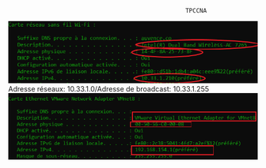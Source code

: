                                                       TPCCNA 
![Permiereimg](/TPCCNA/IMG1.PNG)  
Adresse réseaux: 10.33.1.0/Adresse de broadcast: 10.33.1.255
![Deuxiemeimg](/TPCCNA/IMG2.PNG)
